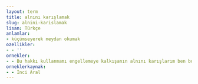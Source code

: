 ```yaml
---
layout: term
title: alnını karışlamak
slug: alnini-karislamak
lisan: Türkçe
anlamlar:
- küçümseyerek meydan okumak
ozellikler:
- - ''
ornekler:
- - Bu hakkı kullanmamı engellemeye kalkışanın alnını karışlarım ben bu gece.
orneklerkaynak:
- - İnci Aral
---
```

